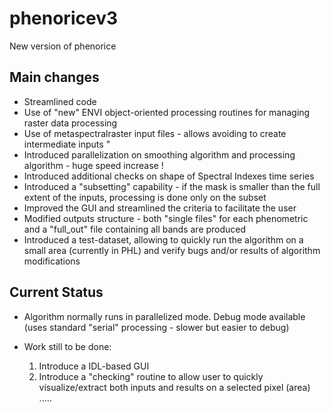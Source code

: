 # phenoricev3
New version of phenorice

## Main changes

* Streamlined code
* Use of "new" ENVI object-oriented processing routines for managing raster data processing
* Use of metaspectralraster input files - allows avoiding to create intermediate inputs "
* Introduced parallelization on smoothing algorithm and processing algorithm - huge speed increase !
* Introduced additional checks on shape of Spectral Indexes time series
* Introduced a "subsetting" capability - if the mask is smaller than the full extent of the inputs, processing is done only on the subset
* Improved the GUI and streamlined the criteria to facilitate the user
* Modified outputs structure - both "single files" for each phenometric and a "full_out" file containing all bands are produced
* Introduced a test-dataset, allowing to quickly run the algorithm on a small area (currently in PHL) and verify bugs and/or results of algorithm modifications

## Current Status

* Algorithm normally runs in parallelized mode. Debug mode available (uses standard "serial" processing - slower but easier to debug)

* Work still to be done: 

  1. Introduce a IDL-based GUI
  2. Introduce a "checking" routine to allow user to quickly visualize/extract both inputs and results on a selected pixel (area)
   .....
